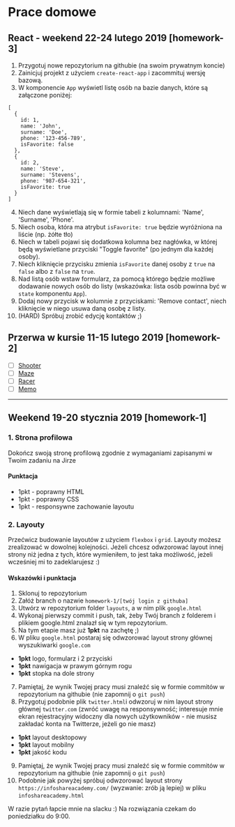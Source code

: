 # Prace domowe

## React - weekend 22-24 lutego 2019 [homework-3]

1. Przygotuj nowe repozytorium na githubie (na swoim prywatnym koncie)
2. Zainicjuj projekt z użyciem `create-react-app` i zacommituj wersję bazową.
3. W komponencie `App` wyświetl listę osób na bazie danych, które są załączone poniżej:

```
[
  { 
    id: 1, 
    name: 'John',
    surname: 'Doe',
    phone: '123-456-789',
    isFavorite: false
  },
  {
    id: 2, 
    name: 'Steve',
    surname: 'Stevens',
    phone: '987-654-321',
    isFavorite: true
  }
]
```
4. Niech dane wyświetlają się w formie tabeli z kolumnami: 'Name', 'Surname', 'Phone'.
5. Niech osoba, która ma atrybut `isFavorite: true` będzie wyróżniona na liście (np. żółte tło)
6. Niech w tabeli pojawi się dodatkowa kolumna bez nagłówka, w której będą wyświetlane przyciski "Toggle favorite" (po jednym dla każdej osoby).
7. Niech kliknięcie przycisku zmienia `isFavorite` danej osoby z `true` na `false` albo z `false` na `true`.
8. Nad listą osób wstaw formularz, za pomocą którego będzie możliwe dodawanie nowych osób do listy (wskazówka: lista osób powinna być w `state` komponentu `App`).
9. Dodaj nowy przycisk w kolumnie z przyciskami: 'Remove contact', niech kliknięcie w niego usuwa daną osobę z listy.
10. (HARD) Spróbuj zrobić edycję kontaktów ;)

## Przerwa w kursie 11-15 lutego 2019 [homework-2]

- [ ] [Shooter](./shooter/README.md)
- [ ] [Maze](./maze/README.md)
- [ ] [Racer](./racer/README.md)
- [ ] [Memo](./memo/README.md)

---

## Weekend 19-20 stycznia 2019 [homework-1] 

### 1. Strona profilowa
Dokończ swoją stronę profilową zgodnie z wymaganiami zapisanymi w Twoim zadaniu na Jirze

#### Punktacja
- 1pkt - poprawny HTML
- 1pkt - poprawny CSS
- 1pkt - responsywne zachowanie layoutu

### 2. Layouty
Przećwicz budowanie layoutów z użyciem `flexbox` i `grid`. Layouty możesz zrealizować w dowolnej kolejności. Jeżeli chcesz odwzorować layout innej strony niż jedna z tych, które wymieniłem, to jest taka możliwość, jeżeli wcześniej mi to zadeklarujesz :)

#### Wskazówki i punktacja
1. Sklonuj to repozytorium
2. Załóż branch o nazwie `homework-1/[twój login z githuba]`
3. Utwórz w repozytorium folder `layouts`, a w nim plik `google.html`
4. Wykonaj pierwszy commit i push, tak, żeby Twój branch z folderem i plikiem google.html znalazł się w tym repozytorium.
5. Na tym etapie masz już **1pkt** na zachętę ;)
6. W pliku `google.html` postaraj się odwzorować layout strony głównej wyszukiwarki `google.com` 
  - **1pkt** logo, formularz i 2 przyciski
  - **1pkt** nawigacja w prawym górnym rogu
  - **1pkt** stopka na dole strony
7. Pamiętaj, że wynik Twojej pracy musi znaleźć się w formie commitów w repozytorium na githubie (nie zapomnij o `git push`)
8. Przygotuj podobnie plik `twitter.html`i odwzoruj w nim layout strony głównej `twitter.com` (zwróć uwagę na responsywność; interesuje mnie ekran rejestracyjny widoczny dla nowych użytkowników - nie musisz zakładać konta na Twitterze, jeżeli go nie masz)
  - **1pkt** layout desktopowy
  - **1pkt** layout mobilny
  - **1pkt** jakość kodu
9. Pamiętaj, że wynik Twojej pracy musi znaleźć się w formie commitów w repozytorium na githubie (nie zapomnij o `git push`)
10. Podobnie jak powyżej spróbuj odwzorować layout strony `https://infoshareacademy.com/` (wyzwanie: zrób ją lepiej) w pliku `infoshareacademy.html`

W razie pytań łapcie mnie na slacku :) Na rozwiązania czekam do poniedziałku do 9:00.

